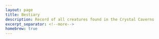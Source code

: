 ```yaml
---
layout: page
title: Bestiary
description: Record of all creatures found in the Crystal Caverns
excerpt_separator: <!--more-->
homebrew: true
---
```


<!--

brainstorm:
- dead creatures within the caverns are corrupted into undead
  - fatally wounded creatures could have a chance of being diseased or debuffed in a similar way

- all other creatures form unnaturally. They don't reproduce; they "manifest" as tangible embodiments of the bramble cores' energy
- they all (regardless of intelligence) ultimately feel like husks; like hollow forms being puppeteered by the cores

common types
- aberrations
- monstrosities
- undead
- oozes
- elementals (some)
  - one specific (special) type could be "light elementals" of some kind; they are reflections of other non-elemental creatures but they form as these translucent and glowy entities
    - they have abilities that specifically emulate the bramble cores' powers

-->
